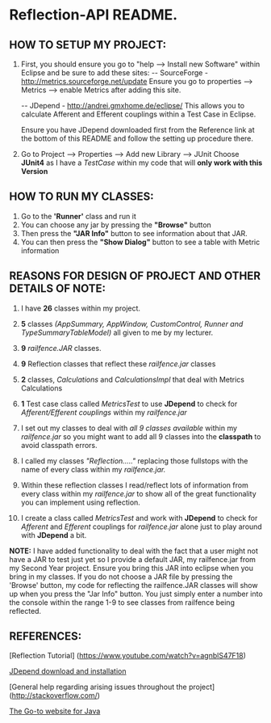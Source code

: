 # Reflection-API README.

## HOW TO SETUP MY PROJECT:
1. First, you should ensure you go to "help --> Install new Software" within Eclipse and be sure to add these sites:
	-- SourceForge - http://metrics.sourceforge.net/update
	Ensure you go to properties --> Metrics --> enable Metrics after adding this site.
    
	-- JDepend - http://andrei.gmxhome.de/eclipse/
	This allows you to calculate Afferent and Efferent couplings within a Test Case in Eclipse.
	
	Ensure you have JDepend downloaded first from the Reference link at the bottom of this README and follow the setting up procedure there.
  
2. Go to Project --> Properties --> Add new Library --> JUnit
	Choose **JUnit4** as I have a *TestCase* within my code that will **only work with this Version**

## HOW TO RUN MY CLASSES:
1. Go to the **'Runner'** class and run it
2. You can choose any jar by pressing the **"Browse"** button
3. Then press the **"JAR Info"** button to see information about that JAR.
4. You can then press the **"Show Dialog"** button to see a table with Metric information

## REASONS FOR DESIGN OF PROJECT AND OTHER DETAILS OF NOTE:

1. I have **26** classes within my project.
2. **5** classes *(AppSummary, AppWindow, CustomControl, Runner and TypeSummaryTableModel)* all given to me by my lecturer.
3. **9** *railfence.JAR* classes.
4. **9** Reflection classes that reflect these *railfence.jar* classes
5. **2** classes, *Calculations* and *CalculationsImpl* that deal with Metrics Calculations
6. **1** Test case class called *MetricsTest* to use **JDepend** to check for *Afferent/Efferent couplings* within my *railfence.jar*

1. I set out my classes to deal with *all 9 classes available* within my *railfence.jar* so you might want to add all 9 classes into the **classpath** to avoid classpath errors.
2. I called my classes *"Reflection....."* replacing those fullstops with the name of every class within my *railfence.jar.*
3. Within these reflection classes I read/reflect lots of information from every class within my *railfence.jar* to show all of the great functionality you can implement using reflection.
4. I create a class called *MetricsTest* and work with **JDepend** to check for *Afferent* and *Efferent* couplings for *railfence.jar* alone just to play around with **JDepend** a bit.


**NOTE:** I have added functionality to deal with the fact that a user might not have a JAR to test just yet so I provide a default JAR, my railfence.jar from my Second Year project. Ensure you bring this JAR into eclipse when you bring in my classes. If you do not choose a JAR file by pressing the 'Browse' button, my code for reflecting the railfence.JAR classes will show up when you press the "Jar Info" button. You just simply enter a number into the console within the range 1-9 to see classes from railfence being reflected.


## REFERENCES:
[Reflection Tutorial] (https://www.youtube.com/watch?v=agnblS47F18)

[JDepend download and installation](http://clarkware.com/software/JDepend.html)

[General help regarding arising issues throughout the project] (http://stackoverflow.com/)

[The Go-to website for Java](https://docs.oracle.com/javase/tutorial/java/javaOO/arguments.html)

